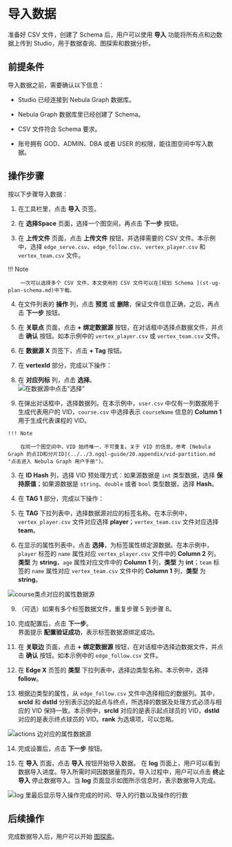 # 导入数据

准备好 CSV 文件，创建了 Schema 后，用户可以使用 **导入** 功能将所有点和边数据上传到 Studio，用于数据查询、图探索和数据分析。

## 前提条件

导入数据之前，需要确认以下信息：

- Studio 已经连接到 Nebula Graph 数据库。

- Nebula Graph 数据库里已经创建了 Schema。

- CSV 文件符合 Schema 要求。

- 账号拥有 GOD、ADMIN、DBA 或者 USER 的权限，能往图空间中写入数据。

## 操作步骤

按以下步骤导入数据：

1. 在工具栏里，点击 **导入** 页签。

2. 在 **选择Space** 页面，选择一个图空间，再点击 **下一步** 按钮。

3. 在 **上传文件** 页面，点击 **上传文件** 按钮，并选择需要的 CSV 文件。本示例中，选择 `edge_serve.csv`、`edge_follow.csv`、`vertex_player.csv` 和 `vertex_team.csv` 文件。

  !!! Note

        一次可以选择多个 CSV 文件，本文使用的 CSV 文件可以在[规划 Schema ](st-ug-plan-schema.md)中下载。

4. 在文件列表的 **操作** 列，点击 **预览** 或 **删除**，保证文件信息正确，之后，再点击 **下一步** 按钮。

5. 在 **关联点** 页面，点击 **+ 绑定数据源** 按钮，在对话框中选择点数据文件，并点击 **确认** 按钮。如本示例中的 `vertex_player.csv` 或 `vertex_team.csv` 文件。

6. 在 **数据源 X** 页签下，点击 **+ Tag** 按钮。

7. 在 **vertexId** 部分，完成以下操作：  
  1. 在 **对应列标** 列，点击 **选择**。  
  ![在数据源中点击“选择”](../figs/st-ug-009-1.png "为 vertexId 选择数据源")  

  2. 在弹出对话框中，选择数据列。在本示例中，`user.csv` 中仅有一列数据用于生成代表用户的 VID，`course.csv` 中选择表示 `courseName` 信息的 **Column 1** 用于生成代表课程的 VID。

    !!! Note

        在同一个图空间中，VID 始终唯一，不可重复。关于 VID 的信息，参考 [Nebula Graph 的点ID和分片ID](../../3.ngql-guide/20.appendix/vid-partition.md "点击进入 Nebula Graph 用户手册")。 

  3. 在 **ID Hash** 列，选择 VID 预处理方式：如果源数据是 `int` 类型数据，选择 **保持原值**；如果源数据是 `string`、`double` 或者 `bool` 类型数据，选择 **Hash**。

8. 在 **TAG 1** 部分，完成以下操作：  
  1. 在 **TAG** 下拉列表中，选择数据源对应的标签名称。在本示例中，`vertex_player.csv` 文件对应选择 **player**；`vertex_team.csv` 文件对应选择 **team**。  

  2. 在显示的属性列表中，点击 **选择**，为标签属性绑定源数据。在本示例中，`player` 标签的 `name` 属性对应 `vertex_player.csv` 文件中的 **Column 2** 列，**类型** 为 **string**，`age` 属性对应文件中的 **Column 1** 列，**类型** 为 **int**；`team` 标签的 `name` 属性对应 `vertex_team.csv` 文件中的 **Column 1** 列，**类型** 为 **string**。

  ![course类点对应的属性数据源](../figs/st-ug-010-1.png "为点属性选择数据源")  

9. （可选）如果有多个标签数据文件，重复步骤 5 到步骤 8。

10. 完成配置后，点击 **下一步**。  
  界面提示 **配置验证成功**，表示标签数据源绑定成功。

11. 在 **关联边** 页面，点击 **+ 绑定数据源** 按钮，在对话框中选择边数据文件，并点击 **确认** 按钮。如本示例中的 `edge_follow.csv` 文件。

12. 在 **Edge X** 页签的 **类型** 下拉列表中，选择边类型名称。本示例中，选择 **follow**。

13. 根据边类型的属性，从 `edge_follow.csv` 文件中选择相应的数据列。其中，**srcId** 和 **dstId** 分别表示边的起点与终点，所选择的数据及处理方式必须与相应的 VID 保持一致。本示例中，**srcId** 对应的是表示起点球员的 VID，**dstId** 对应的是表示终点球员的 VID。**rank** 为选填项，可以忽略。  

  ![actions 边对应的属性数据源](../figs/st-ug-011-1.png "为边属性选择数据源")

14. 完成设置后，点击 **下一步** 按钮。

15. 在 **导入** 页面，点击 **导入** 按钮开始导入数据。
  在 **log** 页面上，用户可以看到数据导入进度。导入所需时间因数据量而异。导入过程中，用户可以点击 **终止导入** 停止数据导入。当 **log** 页面显示如图所示信息时，表示数据导入完成。  

  ![log 里最后显示导入操作完成的时间、导入的行数以及操作的行数](../figs/st-ug-005-1.png "导入结束时的 log 信息")

## 后续操作

完成数据导入后，用户可以开始 [图探索](st-ug-explore.md)。

